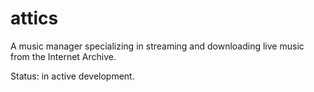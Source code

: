 # attics
A music manager specializing in streaming and downloading live music from the Internet Archive.

Status: in active development.
